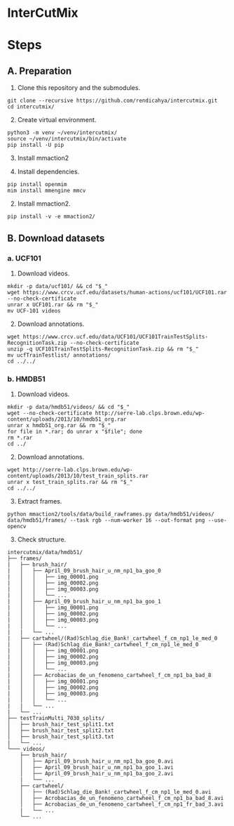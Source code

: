 # InterCutMix

# Steps

## A. Preparation

1. Clone this repository and the submodules.

```shell
git clone --recursive https://github.com/rendicahya/intercutmix.git
cd intercutmix/
```

2. Create virtual environment.

```shell
python3 -m venv ~/venv/intercutmix/
source ~/venv/intercutmix/bin/activate
pip install -U pip
```

3. Install mmaction2

1. Install dependencies.

```shell
pip install openmim
mim install mmengine mmcv
```

2. Install mmaction2.

```shell
pip install -v -e mmaction2/
```

## B. Download datasets

### a. UCF101

1. Download videos.

```shell
mkdir -p data/ucf101/ && cd "$_"
wget https://www.crcv.ucf.edu/datasets/human-actions/ucf101/UCF101.rar --no-check-certificate
unrar x UCF101.rar && rm "$_"
mv UCF-101 videos
```

2. Download annotations.

```shell
wget https://www.crcv.ucf.edu/data/UCF101/UCF101TrainTestSplits-RecognitionTask.zip --no-check-certificate
unzip -q UCF101TrainTestSplits-RecognitionTask.zip && rm "$_"
mv ucfTrainTestlist/ annotations/
cd ../../
```

### b. HMDB51

1. Download videos.

```shell
mkdir -p data/hmdb51/videos/ && cd "$_"
wget --no-check-certificate http://serre-lab.clps.brown.edu/wp-content/uploads/2013/10/hmdb51_org.rar
unrar x hmdb51_org.rar && rm "$_"
for file in *.rar; do unrar x "$file"; done
rm *.rar
cd ../
```

2. Download annotations.

```shell
wget http://serre-lab.clps.brown.edu/wp-content/uploads/2013/10/test_train_splits.rar
unrar x test_train_splits.rar && rm "$_"
cd ../../
```

3. Extract frames.

```shell
python mmaction2/tools/data/build_rawframes.py data/hmdb51/videos/ data/hmdb51/frames/ --task rgb --num-worker 16 --out-format png --use-opencv
```

3. Check structure.

```shell
intercutmix/data/hmdb51/
├── frames/
|   ├── brush_hair/
|   │   ├── April_09_brush_hair_u_nm_np1_ba_goo_0
|   │   │   ├── img_00001.png
|   │   │   ├── img_00002.png
|   │   │   ├── img_00003.png
|   │   │   └── ...
|   │   ├── April_09_brush_hair_u_nm_np1_ba_goo_1
|   │   │   ├── img_00001.png
|   │   │   ├── img_00002.png
|   │   │   ├── img_00003.png
|   │   │   └── ...
|   |   └── ...
|   ├── cartwheel/(Rad)Schlag_die_Bank!_cartwheel_f_cm_np1_le_med_0
|   │   ├── (Rad)Schlag_die_Bank!_cartwheel_f_cm_np1_le_med_0
|   │   │   ├── img_00001.png
|   │   │   ├── img_00002.png
|   │   │   ├── img_00003.png
|   │   │   └── ...
|   │   ├── Acrobacias_de_un_fenomeno_cartwheel_f_cm_np1_ba_bad_8
|   │   │   ├── img_00001.png
|   │   │   ├── img_00002.png
|   │   │   ├── img_00003.png
|   │   │   └── ...
|   |   └── ...
|   └── ...
├── testTrainMulti_7030_splits/
│   ├── brush_hair_test_split1.txt
│   ├── brush_hair_test_split2.txt
│   ├── brush_hair_test_split3.txt
|   └── ...
└─── videos/
    ├── brush_hair/
    │   ├── April_09_brush_hair_u_nm_np1_ba_goo_0.avi
    │   ├── April_09_brush_hair_u_nm_np1_ba_goo_1.avi
    │   ├── April_09_brush_hair_u_nm_np1_ba_goo_2.avi
    |   └── ...
    ├── cartwheel/
    │   ├── (Rad)Schlag_die_Bank!_cartwheel_f_cm_np1_le_med_0.avi
    │   ├── Acrobacias_de_un_fenomeno_cartwheel_f_cm_np1_ba_bad_8.avi
    │   ├── Acrobacias_de_un_fenomeno_cartwheel_f_cm_np1_fr_bad_3.avi
    |   └── ...
    └── ...
```